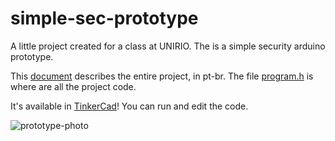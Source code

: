 # simple-sec-prototype
A little project created for a class at UNIRIO. The is a simple security arduino prototype.

This <a href="https://github.com/BrenoBaronte/simple-sec-prototype/blob/main/TARC1%20-%20Projeto%20Final%20-%20Breno%20Baronte.pdf">document</a> describes the entire project, in pt-br. The file <a href="https://github.com/BrenoBaronte/simple-sec-prototype/blob/main/program.h">program.h</a> is where are all the project code.

It's available in <a href="https://www.tinkercad.com/things/6CJvaDkrlrc">TinkerCad</a>! You can run and edit the code.

![prototype-photo](https://i.imgur.com/vBK0i5s.png)
